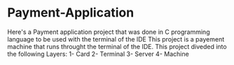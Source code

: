 # Payment-Application
Here's a Payment application project that was done in C programming language to be used with the terminal of the IDE
This project is a payement machine that runs throught the terminal of the IDE. This project diveded into the following Layers:
1- Card
2- Terminal
3- Server
4- Machine
